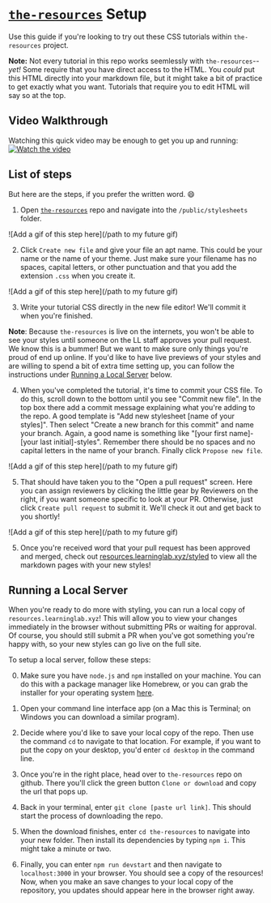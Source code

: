 # [`the-resources`](https://github.com/learninglab-dev/the-resources) Setup

Use this guide if you're looking to try out these CSS tutorials within `the-resources` project.

**Note:** Not every tutorial in this repo works seemlessly with `the-resources`-- *yet!* Some require that you have direct access to the HTML. You *could* put this HTML directly into your markdown file, but it might take a bit of practice to get exactly what you want. Tutorials that require you to edit HTML will say so at the top.

## Video Walkthrough

Watching this quick video may be enough to get you up and running:
[![Watch the video](https://img.youtube.com/vi/yMuQwsX-Q8g/hqdefault.jpg)](https://www.youtube.com/watch?v=yMuQwsX-Q8g)

## List of steps

But here are the steps, if you prefer the written word. :smile:

1. Open [`the-resources`](https://github.com/learninglab-dev/the-resources) repo and navigate into the `/public/stylesheets` folder.

  ![Add a gif of this step here](/path to my future gif)

2. Click `Create new file` and give your file an apt name. This could be your name or the name of your theme. Just make sure your filename has no spaces, capital letters, or other punctuation and that you add the extension `.css` when you create it.

  ![Add a gif of this step here](/path to my future gif)

3. Write your tutorial CSS directly in the new file editor! We'll commit it when you're finished.

  **Note**: Because `the-resources` is live on the internets, you won't be able to see your styles until someone on the LL staff approves your pull request. We know this is a bummer! But we want to make sure only things you're proud of end up online. If you'd like to have live previews of your styles and are willing to spend a bit of extra time setting up, you can follow the instructions under [Running a Local Server](#running-a-local-server) below.

4. When you've completed the tutorial, it's time to commit your CSS file. To do this, scroll down to the bottom until you see "Commit new file". In the top box there add a commit message explaining what you're adding to the repo. A good template is "Add new stylesheet [name of your styles]". Then select "Create a new branch for this commit" and name your branch. Again, a good name is something like "[your first name]-[your last initial]-styles". Remember there should be no spaces and no capital letters in the name of your branch. Finally click `Propose new file`.

  ![Add a gif of this step here](/path to my future gif)

5. That should have taken you to the "Open a pull request" screen. Here you can assign reviewers by clicking the little gear by Reviewers on the right, if you want someone specific to look at your PR. Otherwise, just click `Create pull request` to submit it. We'll check it out and get back to you shortly!

  ![Add a gif of this step here](/path to my future gif)

5. Once you're received word that your pull request has been approved and merged, check out [resources.learninglab.xyz/styled](https://resources.learninglab.xyz/styled) to view all the markdown pages with your new styles!

## Running a Local Server

When you're ready to do more with styling, you can run a local copy of `resources.learninglab.xyz`! This will allow you to view your changes immediately in the browser without submitting PRs or waiting for approval. Of course, you should still submit a PR when you've got something you're happy with, so your new styles can go live on the full site.

To setup a local server, follow these steps:

0. Make sure you have `node.js` and `npm` installed on your machine. You can do this with a package manager like Homebrew, or you can grab the installer for your operating system [here](https://nodejs.org/en/download/).

1. Open your command line interface app (on a Mac this is Terminal; on Windows you can download a similar program).

2. Decide where you'd like to save your local copy of the repo. Then use the command `cd` to navigate to that location. For example, if you want to put the copy on your desktop, you'd enter `cd desktop` in the command line.

3. Once you're in the right place, head over to `the-resources` repo on github. There you'll click the green button `Clone or download` and copy the url that pops up.

4. Back in your terminal, enter `git clone [paste url link]`. This should start the process of downloading the repo.

5. When the download finishes, enter `cd the-resources` to navigate into your new folder. Then install its dependencies by typing `npm i`. This might take a minute or two.

6. Finally, you can enter `npm run devstart` and then navigate to `localhost:3000` in your browser. You should see a copy of the resources! Now, when you make an save changes to your local copy of the repository, you updates should appear here in the browser right away.
